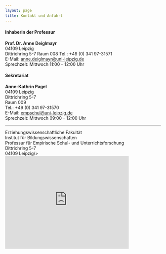 ```yaml
---
layout: page
title: Kontakt und Anfahrt
---
```


#### Inhaberin der Professur

**Prof. Dr. Anne Deiglmayr**  
04109 Leipzig  
Dittrichring 5-7 
Raum 008 
Tel.: +49 (0) 341 97-31571  
E-Mail: [anne.deiglmayr@uni-leipzig.de](anne.deiglmayr@uni-leipzig.de)  
Sprechzeit: Mittwoch 11:00 – 12:00 Uhr

#### Sekretariat

**Anne-Kathrin Pagel**  
04109 Leipzig  
Dittrichring 5-7  
Raum 009  
Tel.: +49 (0) 341 97-31570  
E-Mail: [empschul@uni-leipzig.de](empschul@uni-leipzig.de)  
Sprechzeit: Mittwoch 09:00 – 12:00 Uhr

***
<div class="box alt">
    <div class="row 50% uniform">
		<div class="4u"><span class="image fit"><Universit&auml;t Leipzig<br /> Erziehungswissenschaftliche Fakult&auml;t<br /> Institut f&uuml;r Bildungswissenschaften<br /> Professur f&uuml;r Empirische Schul- und Unterrichtsforschung<br /> Dittrichring 5-7<br /> 04109 Leipzig/></span></div>
		<div class="4u"><span class="image fit"><iframe style="border: 0;" tabindex="0" src="https://www.google.com/maps/embed?pb=!1m18!1m12!1m3!1d2372.2327579763164!2d12.373387629344208!3d51.33891480782422!2m3!1f0!2f0!3f0!3m2!1i1024!2i768!4f13.1!3m3!1m2!1s0x47a6f826e1d7ff6d%3A0xc2ce10d57bdf591!2sDittrichring%205%2C%2004109%20Leipzig!5e0!3m2!1sde!2sde!4v1591795377312!5m2!1sde!2sde" width="400" height="300" frameborder="0"/></span></div>

***

Die Büros und das Labor der Professur für "Empirische Schul- Unterrichtsforschung" befinden sich am Dittrichring und schräg gegenüber der Thomaskirche im westlichen Zentrum Leipzigs. Das Gebäude erreichen Sie über eine der beiden größeren Brücken über dem Pleißemühlgraben. Auf der linken Seite des Gebäudes befindet sich die Commerzbank, auf der rechten Seite die Erziehungswissenschaftliche Fakultät der Universität Leipzig. Nutzen Sie den Haupteingang und gehen sie anschließend nach rechts. Öffnen Sie die Glastür zum Computerbereich und die folgende Holztür zu den Büros und Seminarräumen der Fakultät. Die Räumlichkeiten unseres Teams befinden sich entlang des Ganges im Erdgeschoss.  

<div class="box alt">
    <div class="row 50% uniform">
		<div class="4u"><span class="image fit"><img src="assets/images/pic20.jpg" alt="" /></span></div>
		<div class="4u"><span class="image fit"><img src="assets/images/pic21.jpg" alt="" /></span></div>
		<div class="4u"><span class="image fit"><img src="assets/images/pic22.jpg" alt="" /></span></div>  
		
***
		
Sie erreichen uns schnell und einfach mit dem Auto, dem ÖPNV, dem Fahrrad oder auch zu Fuß.  
**Auto:**  
Parkmöglichkeiten finden Sie in dem Parkhaus am Thomaskirchhof, dem Tief-Parkhaus in der Zentralstraße 7 oder dem Marthin-Luther-Ring Parkhaus in der Otto-Schill-Straße 3. Die Räumlichkeiten der Professur erreichen sie von dort aus binnen weniger Minunten zu Fuß.  

**Öffentliche Verkehrsmittel:**  
Von der Haltestelle "Hauptbahnhof/ Tief" wählen Sie eine der S-Bahnen S1/ S2 Stötteritz, S3 Wurzen, S4 Markleeberg-Gaschwitz, S5/ S5X Zwickau Hbf oder S6 Borna bis zur Haltstelle "Markt". Die Räumlichkeiten der Professur erreichen sie von dort aus binnen weniger Minunten zu Fuß.  

Von der Haltestelle "Hauptbahnhof/ Westseite" können Sie die Tram 9 S-Bf. Connewitz bis zu zur Haltestelle „Thomaskirche“ benutzen. Direkt gegenüber befindet sich das Gebäude mit den Räumlichkeiten der Professur.***(ACHTUNG: derzeit aufgrund von aktuellen Baumaßnahmen am Goerdelerring nicht möglich!)***  

Von der Haltestelle "Hauptbahnhof/ Goethestraße" können Sie ***aktuell*** die Buslinie 89 Connewitzer Kreuz bis zur Haltestelle "Thomaskirche" nutzen.  

**Fahrrad/ zu Fuß:**  
Vom Hauptbahnhof aus erreichen Sie die Räumlichkeiten der Professur mit dem Fahrrad in ca. 6 Minuten und zu Fuß innerhalb von ca. 15 Minuten.  

Wir freuen uns Sie kennezulernen!  